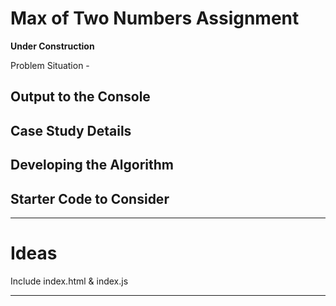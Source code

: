 # Max of Two Numbers Assignment

**Under Construction**

Problem Situation -

Output to the Console
- 

Case Study Details
-

Developing the Algorithm
-

Starter Code to Consider
-

---

# Ideas
Include index.html & index.js


---
